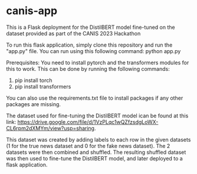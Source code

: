 # canis-app

This is a Flask deployment for the DistilBERT model fine-tuned on the dataset provided as part of the CANIS 2023 Hackathon


To run this flask application, simply clone this repository and run the "app.py" file. You can run using this following command: python app.py

Prerequisites:
You need to install pytorch and the transformers modules for this to work. This can be done by running the following commands:
1. pip install torch
2. pip install transformers

You can also use the requirements.txt file to install packages if any other packages are missing.


The dataset used for fine-tuning the DistilBERT model ican be found at this link: https://drive.google.com/file/d/1VzPLqc1wQZfzsdgLoWX-CL6rpm2dXMYm/view?usp=sharing. 

This dataset was created by adding labels to each row in the given datasets (1 for the true news dataset and 0 for the fake news dataset). The 2 datasets were then combined and shuffled. The resulting shuffled dataset was then used to fine-tune the DistilBERT model, and later deployed to a flask application.
